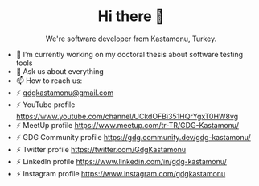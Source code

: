 <h1 align='center'>
  Hi there 👋
</h1> 
<p align='center'>
  We're software developer from Kastamonu, Turkey.
 
- 🔭 I’m currently working on my doctoral thesis about software testing tools
- 💬 Ask us about everything
- 📫 How to reach us: 
- ⚡ <a href="mailto:gdgkastamonu@gmail.com">gdgkastamonu@gmail.com</a>
- ⚡ YouTube profile <a href="https://www.youtube.com/channel/UCkdOFBi351HQrYgxT0HW8vg" target="_blank">https://www.youtube.com/channel/UCkdOFBi351HQrYgxT0HW8vg</a>  
- ⚡ MeetUp profile <a href="https://www.meetup.com/tr-TR/GDG-Kastamonu/" target="_blank">https://www.meetup.com/tr-TR/GDG-Kastamonu/</a>  
- ⚡ GDG Community profile <a href="https://gdg.community.dev/gdg-kastamonu/" target="_blank">https://gdg.community.dev/gdg-kastamonu/</a>  
- ⚡ Twitter profile <a href="https://twitter.com/GdgKastamonu" target="_blank">https://twitter.com/GdgKastamonu</a>  
- ⚡ LinkedIn profile <a href="https://www.linkedin.com/in/gdg-kastamonu/" target="_blank">https://www.linkedin.com/in/gdg-kastamonu/</a>  
- ⚡ Instagram profile <a href="https://www.instagram.com/gdgkastamonu/" target="_blank">https://www.instagram.com/gdgkastamonu</a>   
</p> 
